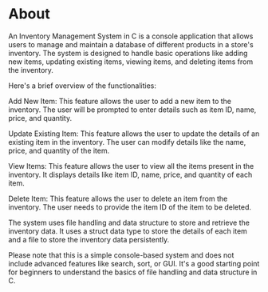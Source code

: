 # About

An Inventory Management System in C is a console application that allows users to manage and maintain a database of different products in a store's inventory. The system is designed to handle basic operations like adding new items, updating existing items, viewing items, and deleting items from the inventory.

Here's a brief overview of the functionalities:

Add New Item: This feature allows the user to add a new item to the inventory. The user will be prompted to enter details such as item ID, name, price, and quantity.

Update Existing Item: This feature allows the user to update the details of an existing item in the inventory. The user can modify details like the name, price, and quantity of the item.

View Items: This feature allows the user to view all the items present in the inventory. It displays details like item ID, name, price, and quantity of each item.

Delete Item: This feature allows the user to delete an item from the inventory. The user needs to provide the item ID of the item to be deleted.

The system uses file handling and data structure to store and retrieve the inventory data. It uses a struct data type to store the details of each item and a file to store the inventory data persistently.

Please note that this is a simple console-based system and does not include advanced features like search, sort, or GUI. It's a good starting point for beginners to understand the basics of file handling and data structure in C.
